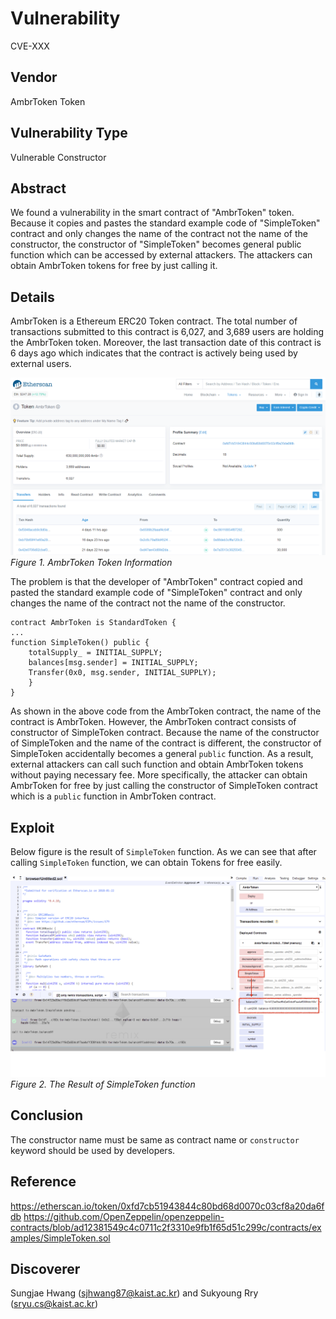 # Vulnerability
CVE-XXX

## Vendor
AmbrToken Token

## Vulnerability Type
Vulnerable Constructor

## Abstract
We found a vulnerability in the smart contract of "AmbrToken" token. Because it copies and pastes the standard example code of "SimpleToken" contract and only changes the name of the contract not the name of the constructor, the constructor of "SimpleToken" becomes general public function which can be accessed by external attackers. The attackers can obtain AmbrToken tokens for free by just calling it.

## Details
AmbrToken is a Ethereum ERC20 Token contract. The total number of transactions submitted to this contract is 6,027, and 3,689 users are holding the AmbrToken token.
Moreover, the last transaction date of this contract is 6 days ago which indicates that the contract is actively being used by external users.

![](./img/ambr_1.png)
  *Figure 1. AmbrToken Token Information*

The problem is that the developer of "AmbrToken" contract copied and pasted the standard example code of "SimpleToken" contract and only changes the name of the contract not the name of the constructor.

```
contract AmbrToken is StandardToken {
...
function SimpleToken() public {
    totalSupply_ = INITIAL_SUPPLY;
    balances[msg.sender] = INITIAL_SUPPLY;
    Transfer(0x0, msg.sender, INITIAL_SUPPLY);
    }
}
```
As shown in the above code from the AmbrToken contract, the name of the contract is AmbrToken.
However, the AmbrToken contract consists of constructor of SimpleToken contract.
Because the name of the constructor of SimpleToken and the name of the contract is different,
the constructor of SimpleToken accidentally becomes a general `public` function.
As a result, external attackers can call such function and obtain AmbrToken tokens without paying necessary fee.
More specifically, the attacker can obtain AmbrToken for free by just calling the constructor of SimpleToken contract which is a `public` function in AmbrToken contract.

## Exploit
  Below figure is the result of `SimpleToken` function. 
  As we can see that after calling `SimpleToken` function, we can obtain Tokens for free easily.

  ![](./img/ambr_2.png)
  *Figure 2. The Result of SimpleToken function*

## Conclusion
The constructor name must be same as contract name or `constructor` keyword should be used by developers.

## Reference
https://etherscan.io/token/0xfd7cb51943844c80bd68d0070c03cf8a20da6fdb
https://github.com/OpenZeppelin/openzeppelin-contracts/blob/ad12381549c4c0711c2f3310e9fb1f65d51c299c/contracts/examples/SimpleToken.sol

## Discoverer
Sungjae Hwang (sjhwang87@kaist.ac.kr) and Sukyoung Rry (sryu.cs@kaist.ac.kr)
